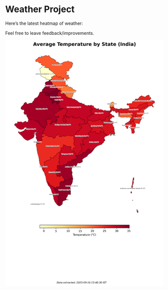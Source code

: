 # Weather Project

Here’s the latest heatmap of weather:

Feel free to leave feedback/improvements.

![India Heatmap](docs/assets/india_heatmap.png?v=C91B78)

